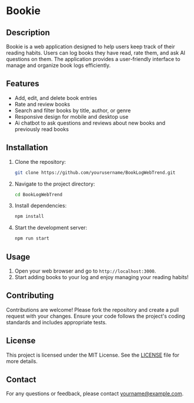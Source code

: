 # Bookie

## Description
Bookie is a web application designed to help users keep track of their reading habits. Users can log books they have read, rate them, and ask AI questions on them. The application provides a user-friendly interface to manage and organize book logs efficiently.

## Features
- Add, edit, and delete book entries
- Rate and review books
- Search and filter books by title, author, or genre
- Responsive design for mobile and desktop use
- Ai chatbot to ask questions and reviews about new books and previously read books

## Installation
1. Clone the repository:
    ```bash
    git clone https://github.com/yourusername/BookLogWebTrend.git
    ```
2. Navigate to the project directory:
    ```bash
    cd BookLogWebTrend
    ```
3. Install dependencies:
    ```bash
    npm install
    ```
4. Start the development server:
    ```bash
    npm run start
    ```

## Usage
1. Open your web browser and go to `http://localhost:3000`.
3. Start adding books to your log and enjoy managing your reading habits!

## Contributing
Contributions are welcome! Please fork the repository and create a pull request with your changes. Ensure your code follows the project's coding standards and includes appropriate tests.

## License
This project is licensed under the MIT License. See the [LICENSE](LICENSE) file for more details.

## Contact
For any questions or feedback, please contact [yourname@example.com](mailto:yourname@example.com).
